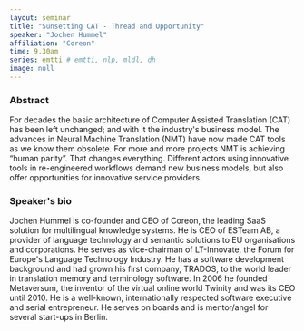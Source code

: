 ```yaml
---
layout: seminar
title: "Sunsetting CAT - Thread and Opportunity"
speaker: "Jochen Hummel"
affiliation: "Coreon"
time: 9.30am
series: emtti # emtti, nlp, mldl, dh 
image: null 
---
```


### Abstract

For decades the basic architecture of Computer Assisted Translation (CAT) has been left unchanged; and with it the industry's business model. The advances in Neural Machine Translation (NMT) have now made CAT tools as we know them obsolete. For more and more projects NMT is achieving “human parity”. That changes everything. Different actors using innovative tools in re-engineered workflows demand new business models, but also offer opportunities for innovative service providers.


### Speaker's bio

Jochen Hummel is co-founder and CEO of Coreon, the leading SaaS solution for multilingual knowledge systems. He is CEO of ESTeam AB, a provider of language technology and semantic solutions to EU organisations and corporations. He serves as vice-chairman of LT-Innovate, the Forum for Europe's Language Technology Industry. He has a software development background and had grown his first company, TRADOS, to the world leader in translation memory and terminology software. In 2006 he founded Metaversum, the inventor of the virtual online world Twinity and was its CEO until 2010. He is a well-known, internationally respected software executive and serial entrepreneur. He serves on boards and is mentor/angel for several start-ups in Berlin.
